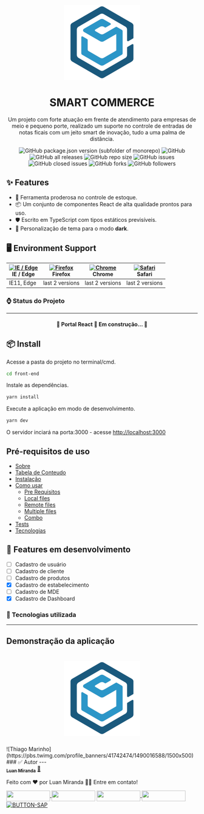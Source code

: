 
<p align="center">
  <a href="">
    <img width="200" src="./src/assets/Logo/icon.svg">
  </a>
</p>

<h1 align="center">SMART COMMERCE</h1>

<div align="center">

Um projeto com forte atuação em frente de atendimento para empresas de meio e pequeno porte, realizado um suporte no controle de entradas de 	notas ficais com um jeito smart de inovação, tudo a uma palma de distância.

<!-- <img src="https://img.shields.io/static/v1?label=Blog&message=Rocketseat&color=7159c1&style=for-the-badge&logo=ghost"/> -->
 <img alt="GitHub package.json version (subfolder of monorepo)" src="https://img.shields.io/github/package-json/v/LuanMiranda77/smart-commerce?color=blue&filename=front-end%2Fpackage.json">
<img alt="GitHub" src="https://img.shields.io/github/license/LuanMiranda77/smart-commerce">
<img alt="GitHub all releases" src="https://img.shields.io/github/downloads/LuanMiranda77/smart-commerce/total">
<img alt="GitHub repo size" src="https://img.shields.io/github/repo-size/LuanMiranda77/smart-commerce">
<img alt="GitHub issues" src="https://img.shields.io/github/issues/LuanMiranda77/smart-commerce">
<img alt="GitHub closed issues" src="https://img.shields.io/github/issues-closed/LuanMiranda77/smart-commerce?color=red">
<img alt="GitHub forks" src="https://img.shields.io/github/forks/LuanMiranda77/smart-commerce?style=social">
<img alt="GitHub followers" src="https://img.shields.io/github/followers/LuanMiranda77?style=social">
</div>

## ✨ Features

- 🌈 Ferramenta proderosa no controle de estoque.
- 📦 Um conjunto de componentes React de alta qualidade prontos para uso.
- 🛡 Escrito em TypeScript com tipos estáticos previsíveis.
- 🎨 Personalização de tema para o modo __dark__.

## 🖥 Environment Support
| [<img src="https://raw.githubusercontent.com/alrra/browser-logos/master/src/edge/edge_48x48.png" alt="IE / Edge" width="24px" height="24px" />](http://godban.github.io/browsers-support-badges/)<br>IE / Edge | [<img src="https://raw.githubusercontent.com/alrra/browser-logos/master/src/firefox/firefox_48x48.png" alt="Firefox" width="24px" height="24px" />](http://godban.github.io/browsers-support-badges/)<br>Firefox | [<img src="https://raw.githubusercontent.com/alrra/browser-logos/master/src/chrome/chrome_48x48.png" alt="Chrome" width="24px" height="24px" />](http://godban.github.io/browsers-support-badges/)<br>Chrome | [<img src="https://raw.githubusercontent.com/alrra/browser-logos/master/src/safari/safari_48x48.png" alt="Safari" width="24px" height="24px" />](http://godban.github.io/browsers-support-badges/)<br>Safari | 
| --- | --- | --- | --- | 
| IE11, Edge | last 2 versions | last 2 versions | last 2 versions | 

### ⌚ Status do Projeto
---
<h4 align="center" size='26px'> 
	🚧  Portal React 🚀 Em construção...  🚧
</h4>

## 📦 Install

Acesse a pasta do projeto no terminal/cmd.
```bash
cd front-end
```

Instale as dependências.
```bash
yarn install
```
Execute a aplicação em modo de desenvolvimento.
```bash
yarn dev
```
O servidor inciará na porta:3000 - acesse <http://localhost:3000>

## Pré-requisitos de uso
<!--ts-->
   * [Sobre](#Install)
   * [Tabela de Conteudo](#tabela-de-conteudo)
   * [Instalação](#instalacao)
   * [Como usar](#como-usar)
      * [Pre Requisitos](#pre-requisitos)
      * [Local files](#local-files)
      * [Remote files](#remote-files)
      * [Multiple files](#multiple-files)
      * [Combo](#combo)
   * [Tests](#testes)
   * [Tecnologias](#tecnologias)
<!--te-->


## 🚀 Features em desenvolvimento

- [ ] Cadastro de usuário
- [ ] Cadastro de cliente
- [ ] Cadastro de produtos
- [x] Cadastro de estabelecimento
- [ ] Cadastro de MDE
- [x] Cadastro de Dashboard

### 🤖 Tecnologias utilizada
---

## Demonstração da aplicação
<h1 align="center">
  <img alt="NextLevelWeek" title="#NextLevelWeek" src="./src/assets/Logo/icon.svg" />
</h1>
![Thiago Marinho](https://pbs.twimg.com/profile_banners/41742474/1490016588/1500x500)
### ✅ Autor
---

<a href="https://blog.rocketseat.com.br/author/thiago/">
 <img style="border-radius: 50%;" src="https://i.imgur.com/h1ocSee.png" width="100px;" alt=""
      style="border-radius: 8px"/>
 <br />
 <sub><b>Luan Miranda</b></sub></a> <a href="https://www.linkedin.com/in/luan-miranda-6b0177131/" title="Rocketseat">🚀</a>


Feito com ❤️ por Luan Miranda 👋🏽 Entre em contato!

<div>
   <a href = "[mailto:luanprof30@gmail.com](https://www.linkedin.com/in/luan-miranda-6b0177131/)"><img align="center"  height="28" width="115" 
      src="https://img.shields.io/twitter/url?color=blue&label=LINKEDIN&logo=linkedin&logoColor=blue&style=for-the-badge&url=https%3A%2F%2Fwww.linkedin.com%2Fin%2Fluan-miranda-6b0177131%2F" target="_blank">
  </a>
  <a href="https://www.youtube.com/channel/UCbTiQU-AafevBRNyNoyMiPg" target="_blank"><img align="center" height="28" width="115" src="https://img.shields.io/badge/YouTube-FF0000?style=for-the-badge&logo=youtube&logoColor=white" target="_blank"></a>
  <a href = "mailto:luanprof30@gmail.com"><img align="center"  height="28" width="115" 
      src="https://img.shields.io/badge/-Gmail-%23333?style=for-the-badge&logo=gmail&logoColor=white" target="_blank">
  </a>
  <a href = "https://t.me/devluanmiranda"><img align="center"  height="28" width="115" src="https://img.shields.io/badge/%20-Telegram-blue?style=for-the-badge&logo=telegram" target="_blank"></a>
  <a href="https://api.whatsapp.com/send?phone=5583996386694"><img align="center" height="28" width="115" src="https://i.ibb.co/zrrN0d4/BUTTON-SAP.png" alt="BUTTON-SAP" border="0"></a>
</div>
